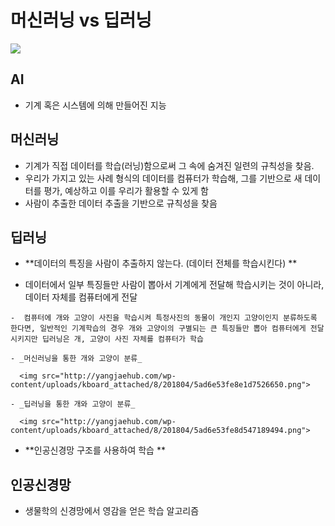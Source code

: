 #  머신러닝 vs 딥러닝

  <img src="http://yangjaehub.com/wp-content/uploads/kboard_attached/8/201804/5ad6e53fe8bdc1753352.png">  





## AI

-  기계 혹은 시스템에 의해 만들어진 지능 



## 머신러닝

-  기계가 직접 데이터를 학습(러닝)함으로써 그 속에 숨겨진 일련의 규칙성을 찾음.
-  우리가 가지고 있는 사례 형식의 데이터를 컴퓨터가 학습해, 그를 기반으로 새 데이터를 평가, 예상하고 이를 우리가 활용할 수 있게 함
- 사람이 추출한 데이터 추출을 기반으로 규칙성을 찾음



## 딥러닝

-  **데이터의 특징을 사람이 추출하지 않는다. (데이터 전체를 학습시킨다) **

  -  데이터에서 일부 특징들만 사람이 뽑아서 기계에게 전달해 학습시키는 것이 아니라, 데이터 자체를 컴퓨터에게 전달 

    -  컴퓨터에 개와 고양이 사진을 학습시켜 특정사진의 동물이 개인지 고양이인지 분류하도록 한다면, 일반적인 기계학습의 경우 개와 고양이의 구별되는 큰 특징들만 뽑아 컴퓨터에게 전달 시키지만 딥러닝은 개, 고양이 사진 자체를 컴퓨터가 학습 

    - _머신러닝을 통한 개와 고양이 분류_

      <img src="http://yangjaehub.com/wp-content/uploads/kboard_attached/8/201804/5ad6e53fe8e1d7526650.png">

    - _딥러닝을 통한 개와 고양이 분류_

      <img src="http://yangjaehub.com/wp-content/uploads/kboard_attached/8/201804/5ad6e53fe8d547189494.png">

-  **인공신경망 구조를 사용하여 학습 **





## 인공신경망

- 생물학의 신경망에서 영감을 얻은 학습 알고리즘


